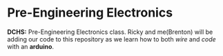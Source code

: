 # Pre-Engineering Electronics
**DCHS:** Pre-Engineering Electronics class. Ricky and me(Brenton) will be adding our code to this repository as we learn how to both _wire_ and _code_ with an **arduino**.
